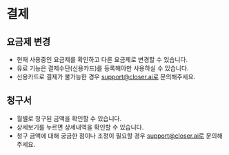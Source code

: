 # 결제

## 요금제 변경 <a id="plan-overview"></a>

* 현재 사용중인 요금제를 확인하고 다른 요금제로 변경할 수 있습니다. 
* 유료 기능은 결제수단\(신용카드\)를 등록해야만 사용하실 수 있습니다.
* 신용카드로 결제가 불가능한 경우 support@closer.ai로 문의해주세요.

## 청구서 <a id="billing"></a>

* 월별로 청구된 금액을 확인할 수 있습니다.
* 상세보기를 누르면 상세내역을 확인할 수 있습니다.
* 청구 금액에 대해 궁금한 점이나 조정이 필요할 경우 support@closer.ai로 문의해주세요.

